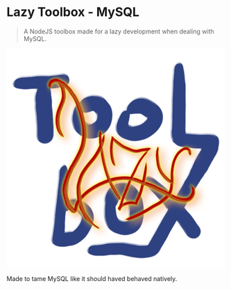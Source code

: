 # Lazy Toolbox - MySQL

> A NodeJS toolbox made for a lazy development when dealing with MySQL.

![Lazy Toolbox](/doc/img/logo.png)

Made to tame MySQL like it should haved behaved natively.
